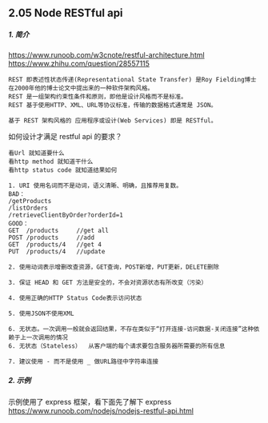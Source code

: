 ## 2.05 Node RESTful api

##### 1. 简介

<https://www.runoob.com/w3cnote/restful-architecture.html>           
<https://www.zhihu.com/question/28557115>

```
REST 即表述性状态传递(Representational State Transfer) 是Roy Fielding博士在2000年他的博士论文中提出来的一种软件架构风格。
REST 是一组架构约束性条件和原则，即他是设计风格而不是标准。
REST 基于使用HTTP、XML、URL等协议标准，传输的数据格式通常是 JSON。

基于 REST 架构风格的 应用程序或设计(Web Services) 即是 RESTful。
```

如何设计才满足 restful api 的要求？
```
看Url 就知道要什么
看http method 就知道干什么
看http status code 就知道结果如何

1. URI 使用名词而不是动词，语义清晰、明确，且推荐用复数。
BAD：
/getProducts
/listOrders
/retrieveClientByOrder?orderId=1
GOOD：
GET  /products     //get all
POST /products     //add
GET  /products/4   //get 4
PUT  /products/4   //update 

2. 使用动词表示增删改查资源，GET查询，POST新增，PUT更新，DELETE删除

3. 保证 HEAD 和 GET 方法是安全的，不会对资源状态有所改变（污染）

4. 使用正确的HTTP Status Code表示访问状态

5. 使用JSON不使用XML

6. 无状态。一次调用一般就会返回结果，不存在类似于“打开连接-访问数据-关闭连接”这种依赖于上一次调用的情况
6. 无状态（Stateless）  从客户端的每个请求要包含服务器所需要的所有信息

7. 建议使用 - 而不是使用 _ 做URL路径中字符串连接

```

##### 2. 示例

示例使用了 express 框架，看下面先了解下 express      
<https://www.runoob.com/nodejs/nodejs-restful-api.html>